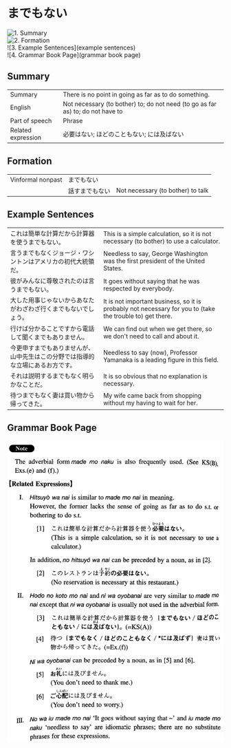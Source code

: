 # までもない

![1. Summary](summary)<br>
![2. Formation](formation)<br>
![3. Example Sentences](example sentences)<br>
![4. Grammar Book Page](grammar book page)<br>


## Summary

<table><tr>   <td>Summary</td>   <td>There is no point in going as far as to do something.</td></tr><tr>   <td>English</td>   <td>Not necessary (to bother) to; do not need (to go as far as) to; do not have to</td></tr><tr>   <td>Part of speech</td>   <td>Phrase</td></tr><tr>   <td>Related expression</td>   <td>必要はない; ほどのこともない; には及ばない</td></tr></table>

## Formation

<table class="table"><tbody><tr class="tr head"><td class="td"><span class="bold">Vinformal nonpast</span></td><td class="td"><span class="concept">までもない</span></td><td class="td"></td></tr><tr class="tr"><td class="td"></td><td class="td"><span>話す</span><span class="concept">までもない</span></td><td class="td"><span>Not necessary (to bother) to talk</span></td></tr></tbody></table>

## Example Sentences

<table><tr>   <td>これは簡単な計算だから計算器を使うまでもない。</td>   <td>This is a simple calculation, so it is not necessary (to bother) to use a calculator.</td></tr><tr>   <td>言うまでもなくジョージ・ワシントンはアメリカの初代大統領だ。</td>   <td>Needless to say, George Washington was the first president of the United States.</td></tr><tr>   <td>彼がみんなに尊敬されたのは言うまでもない。</td>   <td>It goes without saying that he was respected by everybody.</td></tr><tr>   <td>大した用事じゃないからあなたがわざわざ行くまでもないでしょう。</td>   <td>It is not important business, so it is probably not necessary for you to (take the trouble to) get there.</td></tr><tr>   <td>行けば分かることですから電話して聞くまでもありません。</td>   <td>We can find out when we get there, so we don't need to call and about it.</td></tr><tr>   <td>今更申すまでもありませんが、山中先生はこの分野では指導的な立場にあるお方です。</td>   <td>Needless to say (now), Professor Yamanaka is a leading figure in this field.</td></tr><tr>   <td>それは説明するまでもなく明らかなことだ。</td>   <td>It is so obvious that no explanation is necessary.</td></tr><tr>   <td>待つまでもなく妻は買い物から帰ってきた。</td>   <td>My wife came back from shopping without my having to wait for her.</td></tr></table>

## Grammar Book Page

![](../img/Intermediateまでもない.png)

